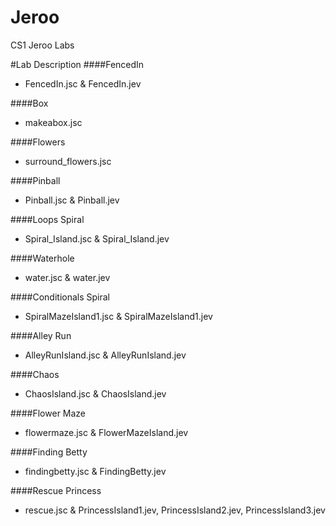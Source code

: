 # Jeroo
CS1 Jeroo Labs


#Lab Description
####FencedIn
- FencedIn.jsc & FencedIn.jev

####Box
- makeabox.jsc
 
####Flowers
- surround_flowers.jsc
 
####Pinball
- Pinball.jsc & Pinball.jev

####Loops Spiral
- Spiral_Island.jsc & Spiral_Island.jev

####Waterhole
- water.jsc & water.jev

####Conditionals Spiral
- SpiralMazeIsland1.jsc & SpiralMazeIsland1.jev

####Alley Run
- AlleyRunIsland.jsc & AlleyRunIsland.jev 

####Chaos
- ChaosIsland.jsc & ChaosIsland.jev

####Flower Maze
- flowermaze.jsc & FlowerMazeIsland.jev

####Finding Betty
- findingbetty.jsc & FindingBetty.jev

####Rescue Princess
- rescue.jsc & PrincessIsland1.jev, PrincessIsland2.jev, PrincessIsland3.jev 

